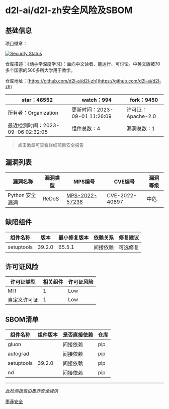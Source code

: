 # d2l-ai/d2l-zh安全风险及SBOM

## 基础信息

项目徽章：

[![Security Status](https://www.murphysec.com/platform3/v31/badge/1699125117006430208.svg)](https://www.murphysec.com/console/report/1699125116960292864/1699125117006430208)

仓库描述：《动手学深度学习》：面向中文读者、能运行、可讨论。中英文版被70多个国家的500多所大学用于教学。

仓库地址：[https://github.com/d2l-ai/d2l-zh](https://github.com/d2l-ai/d2l-zh)

| star：46552 | watch：994 | fork：9450 |
| ----------- | -------------- | ------------ |
| 所有者：Organization | 更新时间：2023-09-01 11:26:09 | 许可证：Apache-2.0 |
| 最近检测时间：2023-09-06 02:32:05 | 组件总数：4 | 漏洞总数：1 |

> 点击徽章可查看详细项目安全报告



## 漏洞列表

| 漏洞名称 | 漏洞类型 | MPS编号 | CVE编号 | 漏洞等级 |
| ------- | ------ | ------- | ------ | ----- |
|Python 安全漏洞|ReDoS|[MPS-2022-57238](https://www.oscs1024.com/hd/MPS-2022-57238)|CVE-2022-40897|中危|




## 缺陷组件

| 组件名称 | 版本 | 最小修复版本 | 依赖关系 | 修复建议 |
| -------- | ---- | ------------ | -------- | -------- |
|setuptools|39.2.0|65.5.1|间接依赖|可选修复|C:0|H:0|M:1|L:0|




## 许可证风险

| 许可证类型 | 相关组件 | 许可证风险 |
| ---------- | -------- | ---------- |
|MIT|1|Low|
|自定义许可证|1|Low|




## SBOM清单

| 组件名称 | 组件版本 | 是否直接依赖 | 仓库 |
| -------- | -------- | ------------ | ---- |
|gluon||间接依赖|pip|
|autograd||间接依赖|pip|
|setuptools|39.2.0|间接依赖|pip|
|nd||间接依赖|pip|


------

*此检测报告由墨菲安全提供*

[墨菲安全](www.murphysec.com)